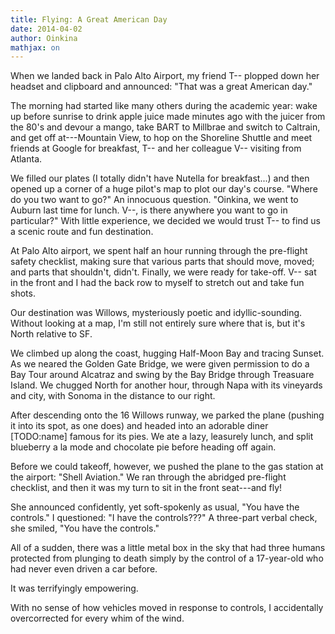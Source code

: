 ```yaml
---
title: Flying: A Great American Day 
date: 2014-04-02
author: Oinkina
mathjax: on
---
```


When we landed back in Palo Alto Airport, my friend T-- plopped down her headset and clipboard and announced: "That was a great American day."

The morning had started like many others during the academic year: wake up before sunrise to drink apple juice made minutes ago with the juicer from the 80's and devour a mango, take BART to Millbrae and switch to Caltrain, and get off at---Mountain View, to hop on the Shoreline Shuttle and meet friends at Google for breakfast, T-- and her colleague V-- visiting from Atlanta. 

<!--
<div class="centerimgcontainer">
<img src="/posts/2014-04-02-flying/breakfast_map.jpg" alt="Map" style="">
<div class="caption">Mapping out our day</div>
</div>
-->

We filled our plates (I totally didn't have Nutella for breakfast...) and then opened up a corner of a huge pilot's map to plot our day's course. "Where do you two want to go?" An innocuous question. "Oinkina, we went to Auburn last time for lunch. V--, is there anywhere you want to go in particular?" With little experience, we decided we would trust T-- to find us a scenic route and fun destination. 

At Palo Alto airport, we spent half an hour running through the pre-flight safety checklist, making sure that various parts that should move, moved; and parts that shouldn't, didn't. Finally, we were ready for take-off. V-- sat in the front and I had the back row to myself to stretch out and take fun shots.

<!--bootstrap carousel maybe?-->

Our destination was Willows, mysteriously poetic and idyllic-sounding. Without looking at a map, I'm still not entirely sure where that is, but it's North relative to SF. 

We climbed up along the coast, hugging Half-Moon Bay and tracing Sunset. As we neared the Golden Gate Bridge, we were given permission to do a Bay Tour around Alcatraz and swing by the Bay Bridge through Treasuare Island. We chugged North for another hour, through Napa with its vineyards and city, with Sonoma in the distance to our right.

After descending onto the 16 Willows runway, we parked the plane (pushing it into its spot, as one does) and headed into an adorable diner [TODO:name] famous for its pies. We ate a lazy, leasurely lunch, and split blueberry a la mode and chocolate pie before heading off again. 

Before we could takeoff, however, we pushed the plane to the gas station at the airport: "Shell Aviation." We ran through the abridged pre-flight checklist, and then it was my turn to sit in the front seat---and fly!

She announced confidently, yet soft-spokenly as usual, "You have the controls." I questioned: "I have the controls???" A three-part verbal check, she smiled, "You have the controls."

All of a sudden, there was a little metal box in the sky that had three humans protected from plunging to death simply by the control of a 17-year-old who had never even driven a car before.

It was terrifyingly empowering.

With no sense of how vehicles moved in response to controls, I accidentally overcorrected for every whim of the wind.  